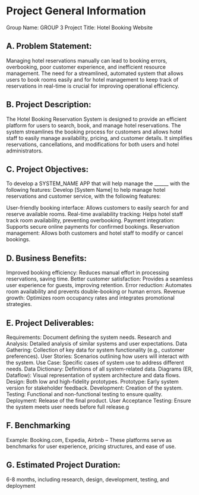 # Project General Information

Group Name: GROUP 3
Project Title: Hotel Booking Website

## A. Problem Statement:
Managing hotel reservations manually can lead to booking errors, overbooking, poor customer experience, and inefficient resource management. The need for a streamlined, automated system that allows users to book rooms easily and for hotel management to keep track of reservations in real-time is crucial for improving operational efficiency.


## B. Project Description:
The Hotel Booking Reservation System is designed to provide an efficient platform for users to search, book, and manage hotel reservations. The system streamlines the booking process for customers and allows hotel staff to easily manage availability, pricing, and customer details. It simplifies reservations, cancellations, and modifications for both users and hotel administrators.

## C. Project Objectives:

To develop a SYSTEM_NAME APP that will help manage the ______ with the following features:
Develop [System Name] to help manage hotel reservations and customer service, with the following features:

User-friendly booking interface: Allows customers to easily search for and reserve available rooms.
Real-time availability tracking: Helps hotel staff track room availability, preventing overbooking.
Payment integration: Supports secure online payments for confirmed bookings.
Reservation management: Allows both customers and hotel staff to modify or cancel bookings.



## D. Business Benefits:
Improved booking efficiency: Reduces manual effort in processing reservations, saving time.
Better customer satisfaction: Provides a seamless user experience for guests, improving retention.
Error reduction: Automates room availability and prevents double-booking or human errors.
Revenue growth: Optimizes room occupancy rates and integrates promotional strategies.

## E. Project Deliverables:
   Requirements: Document defining the system needs.
Research and Analysis: Detailed analysis of similar systems and user expectations.
Data Gathering: Collection of key data for system functionality (e.g., customer preferences).
User Stories: Scenarios outlining how users will interact with the system.
Use Case: Specific cases of system use to address different needs.
Data Dictionary: Definitions of all system-related data.
Diagrams (ER, Dataflow): Visual representation of system architecture and data flows.
Design: Both low and high-fidelity prototypes.
Prototype: Early system version for stakeholder feedback.
Development: Creation of the system.
Testing: Functional and non-functional testing to ensure quality.
Deployment: Release of the final product.
User Acceptance Testing: Ensure the system meets user needs before full release.g

## F. Benchmarking
  Example: Booking.com, Expedia, Airbnb – These platforms serve as benchmarks for user experience, pricing structures, and ease of use.

## G. Estimated Project Duration:
6-8 months, including research, design, development, testing, and deployment
